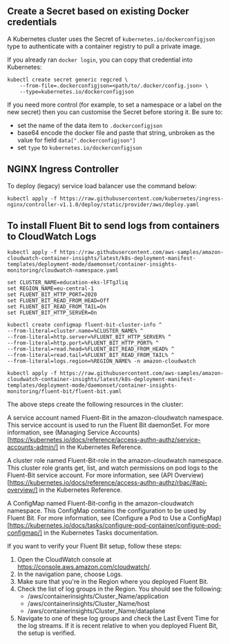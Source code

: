 ## Create a Secret based on existing Docker credentials

A Kubernetes cluster uses the Secret of `kubernetes.io/dockerconfigjson` type to authenticate with
a container registry to pull a private image.

If you already ran `docker login`, you can copy that credential into Kubernetes:

```shell
kubectl create secret generic regcred \
    --from-file=.dockerconfigjson=<path/to/.docker/config.json> \
    --type=kubernetes.io/dockerconfigjson
```

If you need more control (for example, to set a namespace or a label on the new
secret) then you can customise the Secret before storing it.
Be sure to:

- set the name of the data item to `.dockerconfigjson`
- base64 encode the docker file and paste that string, unbroken
  as the value for field `data[".dockerconfigjson"]`
- set `type` to `kubernetes.io/dockerconfigjson`

## NGINX Ingress Controller

To deploy (legacy) service load balancer use the command below:

```shell
kubectl apply -f https://raw.githubusercontent.com/kubernetes/ingress-nginx/controller-v1.1.0/deploy/static/provider/aws/deploy.yaml
```

## To install Fluent Bit to send logs from containers to CloudWatch Logs

```shell
kubectl apply -f https://raw.githubusercontent.com/aws-samples/amazon-cloudwatch-container-insights/latest/k8s-deployment-manifest-templates/deployment-mode/daemonset/container-insights-monitoring/cloudwatch-namespace.yaml

set CLUSTER_NAME=education-eks-lFTgJliq
set REGION_NAME=eu-central-1
set FLUENT_BIT_HTTP_PORT=2020
set FLUENT_BIT_READ_FROM_HEAD=Off
set FLUENT_BIT_READ_FROM_TAIL=On
set FLUENT_BIT_HTTP_SERVER=On

kubectl create configmap fluent-bit-cluster-info ^
--from-literal=cluster.name=%CLUSTER_NAME% ^
--from-literal=http.server=%FLUENT_BIT_HTTP_SERVER% ^
--from-literal=http.port=%FLUENT_BIT_HTTP_PORT% ^
--from-literal=read.head=%FLUENT_BIT_READ_FROM_HEAD% ^
--from-literal=read.tail=%FLUENT_BIT_READ_FROM_TAIL% ^
--from-literal=logs.region=%REGION_NAME% -n amazon-cloudwatch

kubectl apply -f https://raw.githubusercontent.com/aws-samples/amazon-cloudwatch-container-insights/latest/k8s-deployment-manifest-templates/deployment-mode/daemonset/container-insights-monitoring/fluent-bit/fluent-bit.yaml
```

The above steps create the following resources in the cluster:

A service account named Fluent-Bit in the amazon-cloudwatch namespace. This service account is used to run the Fluent Bit daemonSet. For more information, see (Managing Service Accounts)[https://kubernetes.io/docs/reference/access-authn-authz/service-accounts-admin/] in the Kubernetes Reference.

A cluster role named Fluent-Bit-role in the amazon-cloudwatch namespace. This cluster role grants get, list, and watch permissions on pod logs to the Fluent-Bit service account. For more information, see (API Overview)[https://kubernetes.io/docs/reference/access-authn-authz/rbac/#api-overview/] in the Kubernetes Reference.

A ConfigMap named Fluent-Bit-config in the amazon-cloudwatch namespace. This ConfigMap contains the configuration to be used by Fluent Bit. For more information, see (Configure a Pod to Use a ConfigMap)[https://kubernetes.io/docs/tasks/configure-pod-container/configure-pod-configmap/] in the Kubernetes Tasks documentation.

If you want to verify your Fluent Bit setup, follow these steps:
1. Open the CloudWatch console at https://console.aws.amazon.com/cloudwatch/.
1. In the navigation pane, choose Logs.
1. Make sure that you're in the Region where you deployed Fluent Bit.
1. Check the list of log groups in the Region. You should see the following:
    * /aws/containerinsights/Cluster_Name/application
    * /aws/containerinsights/Cluster_Name/host
    * /aws/containerinsights/Cluster_Name/dataplane
1. Navigate to one of these log groups and check the Last Event Time for the log streams. If it is recent relative to when you deployed Fluent Bit, the setup is verified.
